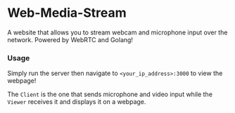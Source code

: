 # Web-Media-Stream

A website that allows you to stream webcam and microphone input over the network. Powered by WebRTC and Golang!

### Usage

Simply run the server then navigate to `<your_ip_address>:3000` to view the webpage!

The `Client` is the one that sends microphone and video input while the `Viewer` receives it and displays it on a webpage.
